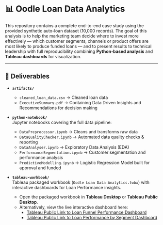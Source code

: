 # 📊 Oodle Loan Data Analytics

This repository contains a complete end-to-end case study using the provided synthetic auto-loan dataset (10,000 records). The goal of this analysis is to help the marketing team decide where to invest more effectively — which customer segments, channels or product offers are most likely to produce funded loans — and to present results to technical leadership with full reproducibility combining **Python-based analysis** and **Tableau dashboards** for visualization.  

---

## 📁 Deliverables

- **`artifacts/`**    
  - `cleaned_loan_data.csv` → Cleaned loan data  
  - `ExecutiveSummary.pdf` → Containing Data Driven Insights and Recommendations for decision making 
  
- **`python-notebook/`**  
  Jupyter notebooks covering the full data pipeline:  
  - `DataPreprocessor.ipynb` → Cleans and transforms raw data
  - `DataQualityChecker.ipynb` → Automated data quality checks & reporting 
  - `DataAnalyser.ipynb` → Exploratory Data Analysis (EDA)  
  - `PerformanceSegmentation.ipynb` → Customer segmentation and performance analysis  
  - `PredictiveModelling.ipynb` → Logistic Regression Model built for approval and funded   

- **`tableau-workbook/`**  
  Tableau packaged workbook (`Oodle Loan Data Analytics.twbx`) with interactive dashboards for Loan Performance insights.  
  - Open the packaged workbook in **Tableau Desktop** or **Tableau Public Desktop**.
  - Alternatively, view the live interactive dashboard here:
    - [Tableau Public Link to Loan Funnel Performance Dashboard](https://public.tableau.com/views/Oodle-LoanFunnelPerformanceDashboard/LoanFunnelPerformanceDashboard?:language=en-US&:sid=&:redirect=auth&:display_count=n&:origin=viz_share_link)
    - [Tableau Public Link to Loan Performance by Segment Dashboard](https://public.tableau.com/views/Oodle-LoanPerformancebySegmentDashboard/LoanPerformancebySegmentDashboard?:language=en-US&:sid=&:redirect=auth&:display_count=n&:origin=viz_share_link)

